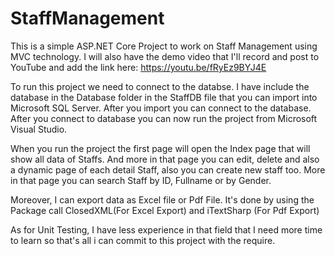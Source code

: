 # StaffManagement

This is a simple ASP.NET Core Project to work on Staff Management using MVC technology.
I will also have the demo video that I'll record and post to YouTube and add the link here: 
https://youtu.be/fRyEz9BYJ4E

To run this project we need to connect to the databse. I have include the database in the Database folder in the StaffDB file that you can import into Microsoft SQL Server. After you import you can connect to the database. 
After you connect to database you can now run the project from Microsoft Visual Studio.



When you run the project the first page will open the Index page that will show all data of Staffs. And more in that page you can edit, delete and also a dynamic page of each detail Staff, also you can create new staff too.
More in that page you can search Staff by ID, Fullname or by Gender. 

Moreover, I can export data as Excel file or Pdf File. It's done by using the Package call ClosedXML(For Excel Export) and iTextSharp (For Pdf Export)


As for Unit Testing, I have less experience in that field that I need more time to learn so that's all i can commit to this project with the require.
